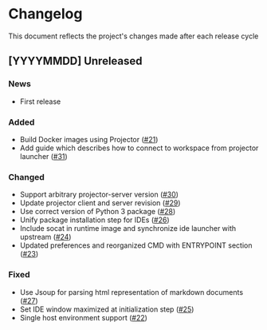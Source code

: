# Changelog
This document reflects the project's changes made after each release cycle

## [YYYYMMDD] Unreleased

### News

- First release

### Added

- Build Docker images using Projector ([#21](https://github.com/che-incubator/jetbrains-editor-images/pull/21))
- Add guide which describes how to connect to workspace from projector launcher ([#31](https://github.com/che-incubator/jetbrains-editor-images/pull/31))

### Changed

- Support arbitrary projector-server version ([#30](https://github.com/che-incubator/jetbrains-editor-images/pull/30))
- Update projector client and server revision ([#29](https://github.com/che-incubator/jetbrains-editor-images/pull/29))
- Use correct version of Python 3 package ([#28](https://github.com/che-incubator/jetbrains-editor-images/pull/28))
- Unify package installation step for IDEs ([#26](https://github.com/che-incubator/jetbrains-editor-images/pull/26))
- Include socat in runtime image and synchronize ide launcher with upstream ([#24](https://github.com/che-incubator/jetbrains-editor-images/pull/24))
- Updated preferences and reorganized CMD with ENTRYPOINT section ([#23](https://github.com/che-incubator/jetbrains-editor-images/pull/23))

### Fixed

- Use Jsoup for parsing html representation of markdown documents ([#27](https://github.com/che-incubator/jetbrains-editor-images/pull/27))
- Set IDE window maximized at initialization step ([#25](https://github.com/che-incubator/jetbrains-editor-images/pull/25))
- Single host environment support ([#22](https://github.com/che-incubator/jetbrains-editor-images/pull/22))

